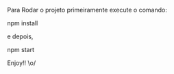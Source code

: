 Para Rodar o projeto primeiramente execute o comando:

npm install

e depois,

npm start

Enjoy!! \o/
